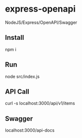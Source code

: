 # express-openapi
NodeJS/Express/OpenAPI/Swagger

## Install

npm i

## Run
node src/index.js

## API Call

curl -s localhost:3000/api/v1/items

## Swagger

localhost:3000/api-docs